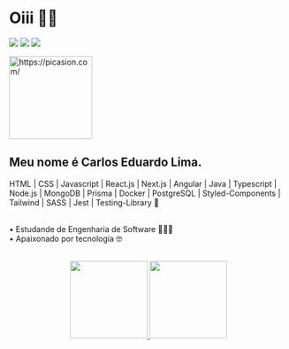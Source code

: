 <h1> Oiii 👋🏻 </h1>

<div>
  <a href = "mailto:carloseduardolima.dev@gmail.com"><img src="https://img.shields.io/badge/-Gmail-%23333?style=for-the-badge&logo=gmail&logoColor=white" target="_blank"></a>
  <a href="https://www.linkedin.com/in/carlos-etl/" target="_blank"><img src="https://img.shields.io/badge/-LinkedIn-%230077B5?style=for-the-badge&logo=linkedin&logoColor=white" target="_blank"></a> 
  <a href="https://api.whatsapp.com/send?phone=+558199003257&text=Olá" target="_blank"><img src="https://img.shields.io/badge/WhatsApp-25D366?style=for-the-badge&logo=whatsapp&logoColor=white" target="_blank"></a> 
</div>

  <a href="#"><img src="https://i.picasion.com/pic92/568b991f16df8423d9b1ec57a29ad8af.gif"  width="150" height="150" border="0" alt="https://picasion.com/" /></a><br /><a href="https://picasion.com/"></a>

<h2>Meu nome é Carlos Eduardo Lima.</h2> 
HTML | CSS | Javascript | React.js | Next.js | Angular | Java | Typescript | Node.js | MongoDB | Prisma | Docker | PostgreSQL | Styled-Components | Tailwind | SASS | Jest | Testing-Library 🚀
<br> <br>

• Estudande de Engenharia de Software 👨🏻‍💻 <br>
• Apaixonado por tecnologia 🤓 <br>



<br>

  <div align="center">
  <a href="https://https://github.com/Carlosdevprog">
  <img height="140em" src="https://github-readme-stats.vercel.app/api?username=Carlosdevprog&show_icons=true&theme=codeSTACKr&include_all_commits=false&count_private=false"/>
  <img height="140em" src="https://github-readme-stats.vercel.app/api/top-langs/?username=Carlosdevprog&layout=compact&langs_count=7&theme=codeSTACKr"/>
  </div>




